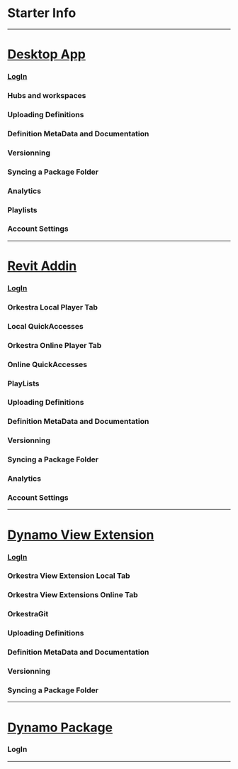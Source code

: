 # Starter Info
***

# [Desktop App](https://github.com/MostafaElAyoubi/Orkestra_Online/wiki/Orkestra-Desktop-App)
  ### [LogIn](https://github.com/MostafaElAyoubi/Orkestra_Online/wiki/Login-From-Desktop-App)
  ### Hubs and workspaces
  ### Uploading Definitions
  ### Definition MetaData and Documentation
  ### Versionning
  ### Syncing a Package Folder
  ### Analytics
  ### Playlists
  ### Account Settings

***

# [Revit Addin](https://github.com/MostafaElAyoubi/Orkestra_Online/wiki/Orkestra-Revit-Addin)
  ### [LogIn](https://github.com/MostafaElAyoubi/Orkestra_Online/wiki/Login-from-Revit-Addin)
  ### Orkestra Local Player Tab
  ### Local QuickAccesses
  ### Orkestra Online Player Tab
  ### Online QuickAccesses
  ### PlayLists
  ### Uploading Definitions
  ### Definition MetaData and Documentation
  ### Versionning
  ### Syncing a Package Folder
  ### Analytics
  ### Account Settings

***

# [Dynamo View Extension](https://github.com/MostafaElAyoubi/Orkestra_Online/wiki/Orkestra-View-Extension)
  ### [LogIn](https://github.com/MostafaElAyoubi/Orkestra_Online/wiki/Login-From-Dynamo-View-Extension)
  ### Orkestra View Extension Local Tab
  ### Orkestra View Extensions Online Tab
  ### OrkestraGit
  ### Uploading Definitions
  ### Definition MetaData and Documentation
  ### Versionning
  ### Syncing a Package Folder

***

# [Dynamo Package](https://github.com/MostafaElAyoubi/Orkestra_Online/wiki/Orkestra-Dynamo-Package)
  ### LogIn

***
